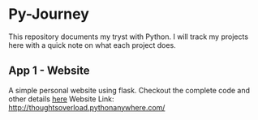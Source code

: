 # Py-Journey
This repository documents my tryst with Python. I will track my projects here with a quick note on what each project does.

## App 1 - Website
A simple personal website using flask. Checkout the complete code and other details <a href="https://github.com/gudiausha/pyjourney/tree/master/website"> here</a> 
Website Link: http://thoughtsoverload.pythonanywhere.com/
